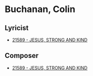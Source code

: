 # Buchanan, Colin 

## Lyricist

- [21589 - JESUS, STRONG AND KIND](/hymns/21589.md)

## Composer

- [21589 - JESUS, STRONG AND KIND](/hymns/21589.md)

